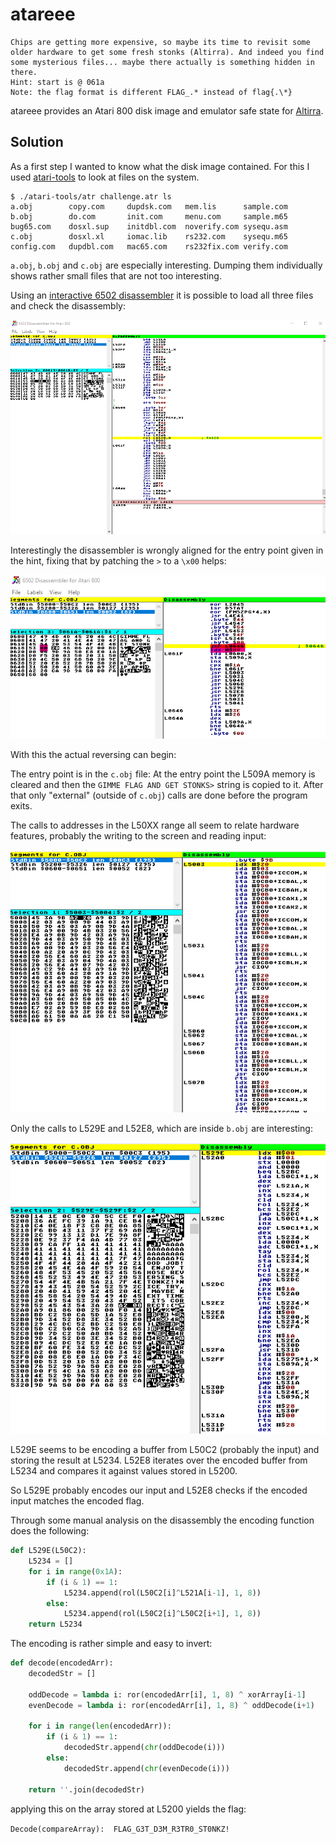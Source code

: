 # atareee

    Chips are getting more expensive, so maybe its time to revisit some older hardware to get some fresh stonks (Altirra). And indeed you find some mysterious files... maybe there actually is something hidden in there.
    Hint: start is @ 061a
    Note: the flag format is different FLAG_.* instead of flag{.\*}
    

atareee provides an Atari 800 disk image and emulator safe state for [Altirra](https://www.virtualdub.org/altirra.html).

## Solution

As a first step I wanted to know what the disk image contained. For this I used [atari-tools](https://github.com/jhallen/atari-tools) to look at files on the system.

```
$ ./atari-tools/atr challenge.atr ls
a.obj        copy.com     dupdsk.com   mem.lis      sample.com
b.obj        do.com       init.com     menu.com     sample.m65
bug65.com    dosxl.sup    initdbl.com  noverify.com sysequ.asm
c.obj        dosxl.xl     iomac.lib    rs232.com    sysequ.m65
config.com   dupdbl.com   mac65.com    rs232fix.com verify.com
```

`a.obj`, `b.obj` and `c.obj` are especially interesting.
Dumping them individually shows rather small files that are not too interesting.

Using an [interactive 6502 disassembler](https://www.atarimax.com/dis6502/) it is possible to load all three files and check the disassembly:

![](img/dis6502.png)

Interestingly the disassembler is wrongly aligned for the entry point given in the hint, fixing that by patching the `>` to a `\x00` helps:

![](img/dis6502-fix.png)

With this the actual reversing can begin:

The entry point is in the `c.obj` file: 
At the entry point the L509A memory is cleared and then the `GIMME FLAG AND GET STONKS>` string is copied to it.
After that only "external" (outside of `c.obj`) calls are done before the program exits.

The calls to addresses in the L50XX range all seem to relate hardware features, probably the writing to the screen and reading input:

![](img/aobj.png)

Only the calls to L529E and L52E8, which are inside `b.obj` are interesting:

![](img/bobj.png)

L529E seems to be encoding a buffer from L50C2 (probably the input) and storing the result at L5234.
L52E8 iterates over the encoded buffer from L5234 and compares it against values stored in L5200.

So L529E probably encodes our input and L52E8 checks if the encoded input matches the encoded flag.

Through some manual analysis on the disassembly the encoding function does the following:

```python
def L529E(L50C2):
    L5234 = []
    for i in range(0x1A):
        if (i & 1) == 1:
            L5234.append(rol(L50C2[i]^L521A[i-1], 1, 8))
        else:
            L5234.append(rol(L50C2[i]^L50C2[i+1], 1, 8))
    return L5234
```

The encoding is rather simple and easy to invert:

```python
def decode(encodedArr):
    decodedStr = []
    
    oddDecode = lambda i: ror(encodedArr[i], 1, 8) ^ xorArray[i-1]
    evenDecode = lambda i: ror(encodedArr[i], 1, 8) ^ oddDecode(i+1)
    
    for i in range(len(encodedArr)):
        if (i & 1) == 1:
            decodedStr.append(chr(oddDecode(i)))
        else:
            decodedStr.append(chr(evenDecode(i)))
            
    return ''.join(decodedStr)
```

applying this on the array stored at L5200 yields the flag:

`Decode(compareArray):  FLAG_G3T_D3M_R3TR0_ST0NKZ!`